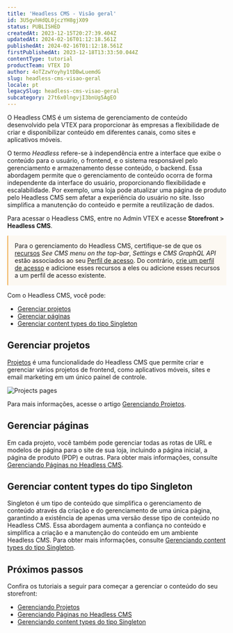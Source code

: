 ```yaml
---
title: 'Headless CMS - Visão geral'
id: 3U5gvhHdQL0jczYH8gjX09
status: PUBLISHED
createdAt: 2023-12-15T20:27:39.404Z
updatedAt: 2024-02-16T01:12:18.561Z
publishedAt: 2024-02-16T01:12:18.561Z
firstPublishedAt: 2023-12-18T13:33:50.044Z
contentType: tutorial
productTeam: VTEX IO
author: 4oTZzwYoyhy1tDBwLuemdG
slug: headless-cms-visao-geral
locale: pt
legacySlug: headless-cms-visao-geral
subcategory: 27t6x0lngvjI3bnUg5AgEO
---
```


O Headless CMS é um sistema de gerenciamento de conteúdo desenvolvido pela VTEX para proporcionar às empresas a flexibilidade de criar e disponibilizar conteúdo em diferentes canais, como sites e aplicativos móveis.

O termo *Headless* refere-se à independência entre a interface que exibe o conteúdo para o usuário, o frontend, e o sistema responsável pelo gerenciamento e armazenamento desse conteúdo, o backend. Essa abordagem permite que o gerenciamento de conteúdo ocorra de forma independente da interface do usuário, proporcionando flexibilidade e escalabilidade. Por exemplo, uma loja pode atualizar uma página de produto pelo Headless CMS sem afetar a experiência do usuário no site. Isso simplifica a manutenção do conteúdo e permite a reutilização de dados.

Para acessar o Headless CMS, entre no Admin VTEX e acesse **Storefront > Headless CMS**.

<div style="background-color:#FCF8F2; border-left: 2px solid #F0AD4E; border-top-left-radius: 2px; border-bottom-left-radius: 2px; padding: 15px; margin-bottom: 10px">
  Para o gerenciamento do Headless CMS, certifique-se de que os <a href="https://help.vtex.com/pt/tutorial/license-manager-resources--3q6ztrC8YynQf6rdc6euk3">recursos</a> <i>See CMS menu on the top-bar</i>, <i>Settings</i> e <i>CMS GraphQL API</i> estão associados ao seu <a href="https://help.vtex.com/pt/tutorial/roles--7HKK5Uau2H6wxE1rH5oRbc?&utm_source=autocomplete">Perfil de acesso</a>. Do contrário, <a href="https://help.vtex.com/pt/tutorial/roles--7HKK5Uau2H6wxE1rH5oRbc#criando-um-perfil-de-acesso"> crie um perfil de acesso</a> e adicione esses recursos a eles ou adicione esses recursos a um perfil de acesso existente.
</div>

Com o Headless CMS, você pode:

- [Gerenciar projetos](#gerenciar-projetos)
- [Gerenciar páginas](#gerenciar-páginas)
- [Gerenciar content types do tipo Singleton](#gerenciar-content-types-do-tipo-singleton)

## Gerenciar projetos

[Projetos](https://help.vtex.com/pt/tutorial/managing-projects--42IpDFqTVTESH8DCypJMPM) é uma funcionalidade do Headless CMS que permite criar e gerenciar vários projetos de frontend, como aplicativos móveis, sites e email marketing em um único painel de controle.

![Projects pages](https://images.ctfassets.net/alneenqid6w5/5sXlS9M78whzUVdSxJiKpX/b5bd29ece472c96fceb0aefb71a5365a/projects-one-pt-certo.gif)

Para mais informações, acesse o artigo [Gerenciando Projetos](https://help.vtex.com/en/tutorial/managing-projects--42IpDFqTVTESH8DCypJMPM).

## Gerenciar páginas
Em cada projeto, você também pode gerenciar todas as rotas de URL e modelos de página para o site de sua loja, incluindo a página inicial, a página de produto (PDP) e outras. Para obter mais informações, consulte [Gerenciando Páginas no Headless CMS](https://help.vtex.com/en/tutorial/managing-pages--3DO6rBhZ1p3zndnFu5BgRt).

## Gerenciar content types do tipo Singleton
Singleton é um tipo de conteúdo que simplifica o gerenciamento de conteúdo através da criação e do gerenciamento de uma única página, garantindo a existência de apenas uma versão desse tipo de conteúdo no Headless CMS. Essa abordagem aumenta a confiança no conteúdo e simplifica a criação e a manutenção do conteúdo em um ambiente Headless CMS.  Para obter mais informações, consulte [Gerenciando content types do tipo Singleton](https://help.vtex.com/en/tutorial/managing-singleton-content-types--VBibMN1BqV2OFmavUFCdo).

## Próximos passos
Confira os tutoriais a seguir para começar a gerenciar o conteúdo do seu storefront:

- [Gerenciando Projetos](https://help.vtex.com/en/tutorial/managing-projects--42IpDFqTVTESH8DCypJMPM)
- [Gerenciando Páginas no Headless CMS](https://help.vtex.com/en/tutorial/managing-pages--3DO6rBhZ1p3zndnFu5BgRt)
- [Gerenciando content types do tipo Singleton](https://help.vtex.com/en/tutorial/managing-singleton-content-types--VBibMN1BqV2OFmavUFCdo)
